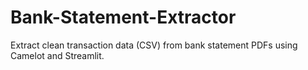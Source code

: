 # Bank-Statement-Extractor
Extract clean transaction data (CSV) from bank statement PDFs using Camelot and Streamlit.
